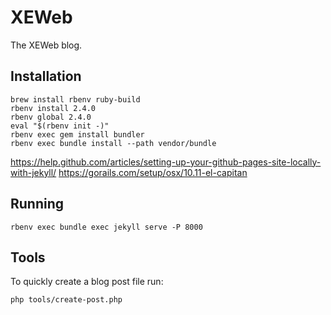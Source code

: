 # XEWeb
The XEWeb blog.

## Installation

```
brew install rbenv ruby-build
rbenv install 2.4.0
rbenv global 2.4.0
eval "$(rbenv init -)"
rbenv exec gem install bundler
rbenv exec bundle install --path vendor/bundle
```

https://help.github.com/articles/setting-up-your-github-pages-site-locally-with-jekyll/
https://gorails.com/setup/osx/10.11-el-capitan

## Running

```
rbenv exec bundle exec jekyll serve -P 8000
```

## Tools
To quickly create a blog post file run:

```
php tools/create-post.php
```